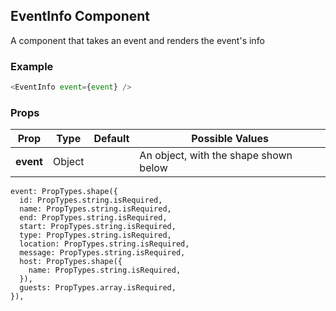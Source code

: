 ## EventInfo Component
A component that takes an event and renders the event's info

### Example

```js
<EventInfo event={event} />
```

### Props

| Prop          | Type     | Default     | Possible Values
| ------------- | -------- | ----------- | ---------------------------------------------
| **event**    | Object   |             | An object, with the shape shown below

```
event: PropTypes.shape({
  id: PropTypes.string.isRequired,
  name: PropTypes.string.isRequired,
  end: PropTypes.string.isRequired,
  start: PropTypes.string.isRequired,
  type: PropTypes.string.isRequired,
  location: PropTypes.string.isRequired,
  message: PropTypes.string.isRequired,
  host: PropTypes.shape({
    name: PropTypes.string.isRequired,
  }),
  guests: PropTypes.array.isRequired,
}),
```
